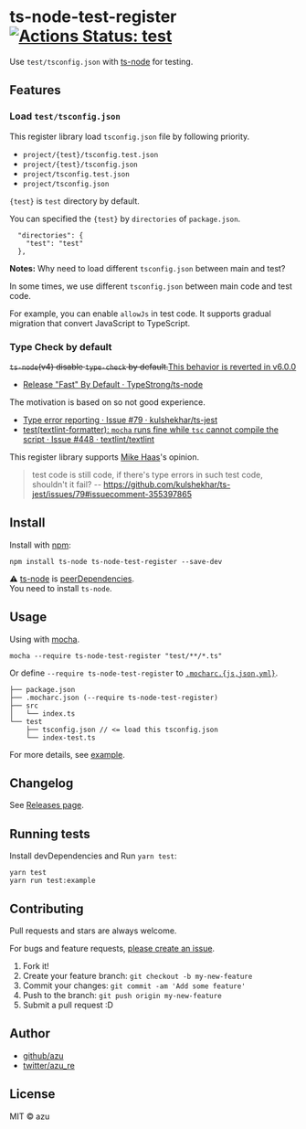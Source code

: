 # ts-node-test-register [![Actions Status: test](https://github.com/azu/ts-node-test-register/workflows/test/badge.svg)](https://github.com/azu/ts-node-test-register/actions?query=workflow%3A"test")

Use `test/tsconfig.json` with [ts-node](https://github.com/TypeStrong/ts-node "ts-node") for testing.

## Features

### Load `test/tsconfig.json`

This register library load `tsconfig.json` file by following priority.

- `project/{test}/tsconfig.test.json`
- `project/{test}/tsconfig.json`
- `project/tsconfig.test.json`
- `project/tsconfig.json`

`{test}` is `test` directory by default.

You can specified the `{test}` by `directories` of `package.json`.

```
  "directories": {
    "test": "test"
  },
```

**Notes:** Why need to load different `tsconfig.json` between main and test?

In some times, we use different `tsconfig.json` between main code and test code.

For example, you can enable `allowJs` in test code.
It supports gradual migration that convert JavaScript to TypeScript. 

### Type Check by default

<del>`ts-node`(v4) disable `type-check` by default.</del><ins>This behavior is reverted in [v6.0.0](https://github.com/TypeStrong/ts-node/releases/tag/v6.0.0)</ins>

- [Release "Fast" By Default · TypeStrong/ts-node](https://github.com/TypeStrong/ts-node/releases/tag/v4.0.0 "Release &#34;Fast&#34; By Default · TypeStrong/ts-node")

The motivation is based on so not good experience.

- [Type error reporting · Issue #79 · kulshekhar/ts-jest](https://github.com/kulshekhar/ts-jest/issues/79 "Type error reporting · Issue #79 · kulshekhar/ts-jest")
- [test(textlint-formatter): `mocha` runs fine while `tsc` cannot compile the script · Issue #448 · textlint/textlint](https://github.com/textlint/textlint/issues/448 "test(textlint-formatter): `mocha` runs fine while `tsc` cannot compile the script · Issue #448 · textlint/textlint")

This register library supports [Mike Haas](https://github.com/mikehaas763 "Mike Haas")'s opinion.

> test code is still code, if there's type errors in such test code, shouldn't it fail?
> -- <https://github.com/kulshekhar/ts-jest/issues/79#issuecomment-355397865>


## Install

Install with [npm](https://www.npmjs.com/):

    npm install ts-node ts-node-test-register --save-dev

:warning: [ts-node](https://github.com/TypeStrong/ts-node "ts-node") is [peerDependencies](https://docs.npmjs.com/files/package.json#peerdependencies "peerDependencies").  
You need to install `ts-node`.

## Usage

Using with [mocha](https://github.com/mochajs/mocha "mocha").

```
mocha --require ts-node-test-register "test/**/*.ts"
```

Or define `--require ts-node-test-register` to [`.mocharc.{js,json,yml}`](example/.mocharc.json).

```
├── package.json
├── .mocharc.json (--require ts-node-test-register)
├── src
│   └── index.ts
└── test
    ├── tsconfig.json // <= load this tsconfig.json
    └── index-test.ts
```

For more details, see [example](./example/).

## Changelog

See [Releases page](https://github.com/azu/ts-node-test-register/releases).

## Running tests

Install devDependencies and Run `yarn test`:

    yarn test
    yarn run test:example

## Contributing

Pull requests and stars are always welcome.

For bugs and feature requests, [please create an issue](https://github.com/azu/ts-node-test-register/issues).

1. Fork it!
2. Create your feature branch: `git checkout -b my-new-feature`
3. Commit your changes: `git commit -am 'Add some feature'`
4. Push to the branch: `git push origin my-new-feature`
5. Submit a pull request :D

## Author

- [github/azu](https://github.com/azu)
- [twitter/azu_re](https://twitter.com/azu_re)

## License

MIT © azu
